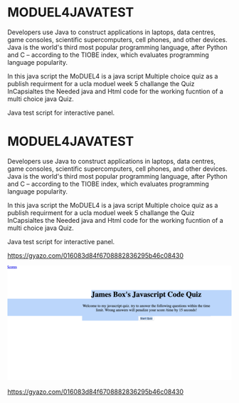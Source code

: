 # MODUEL4JAVATEST
Developers use Java to construct applications in laptops, data centres, game consoles, scientific supercomputers, cell phones, and other devices. Java is the world's third most popular programming language, after Python and C – according to the TIOBE index, which evaluates programming language popularity.

In this java script the MoDUEL4 is a java script Multiple choice quiz as a publish requirment for a ucla moduel week 5 challange the Quiz InCapsialtes the Needed java and Html code for the working fucntion of a multi choice java Quiz. 

Java test script for interactive panel.


# MODUEL4JAVATEST
Developers use Java to construct applications in laptops, data centres, game consoles, scientific supercomputers, cell phones, and other devices. Java is the world's third most popular programming language, after Python and C – according to the TIOBE index, which evaluates programming language popularity.

In this java script the MoDUEL4 is a java script Multiple choice quiz as a publish requirment for a ucla moduel week 5 challange the Quiz InCapsialtes the Needed java and Html code for the working fucntion of a multi choice java Quiz. 

Java test script for interactive panel.

https://gyazo.com/016083d84f6708882836295b46c08430

![description](./assets/images/016083d84f6708882836295b46c08430.png)


https://gyazo.com/016083d84f6708882836295b46c08430
